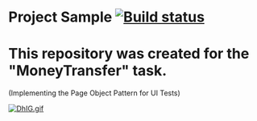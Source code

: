 # Project Sample  [![Build status](https://ci.appveyor.com/api/projects/status/o1gnnfy5l0mhjh4g?svg=true)](https://ci.appveyor.com/project/AEryushova/moneytransfer)
# This repository was created for the "MoneyTransfer" task.
(Implementing the Page Object Pattern for UI Tests)

[![DhIG.gif](https://i.postimg.cc/jd0cF9dw/DhIG.gif)](https://postimg.cc/SjdcXg9k)
